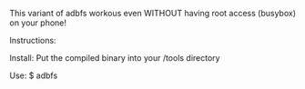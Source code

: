 This variant of adbfs workous even WITHOUT having root access (busybox) on your phone!

Instructions:

Install: Put the compiled binary into your <path-to-android-sdk>/tools directory

Use: $ adbfs <Mountpoint>


